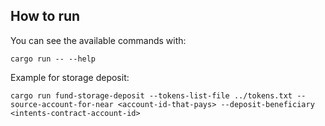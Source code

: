 ## How to run

You can see the available commands with:

```
cargo run -- --help
```

Example for storage deposit:

```
cargo run fund-storage-deposit --tokens-list-file ../tokens.txt --source-account-for-near <account-id-that-pays> --deposit-beneficiary <intents-contract-account-id>
```
